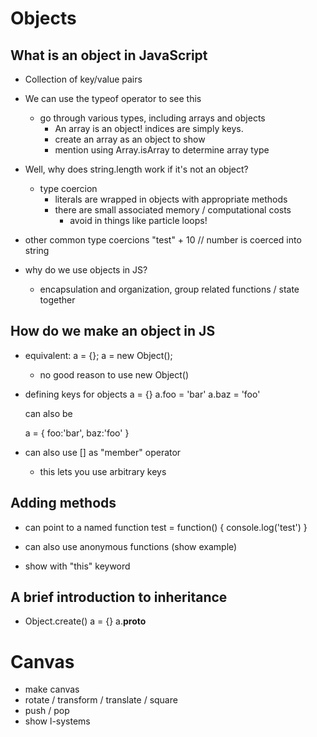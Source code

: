 # Objects

## What is an object in JavaScript

- Collection of key/value pairs

- We can use the typeof operator to see this
  - go through various types, including arrays and objects
    - An array is an object! indices are simply keys.
    - create an array as an object to show
    - mention using Array.isArray to determine array type
  
- Well, why does string.length work if it's not an object?
  - type coercion
    - literals are wrapped in objects with appropriate methods
    - there are small associated memory / computational costs
      - avoid in things like particle loops!

- other common type coercions
  "test" + 10 // number is coerced into string
  
- why do we use objects in JS?
  - encapsulation and organization, group related functions / state together

      
## How do we make an object in JS

- equivalent: a = {}; a = new Object();
  - no good reason to use new Object()
  
- defining keys for objects
  a = {}
  a.foo = 'bar'
  a.baz = 'foo'
  
  can also be
  
  a = { foo:'bar', baz:'foo' }
  
- can also use [] as "member" operator
  - this lets you use arbitrary keys

## Adding methods

- can point to a named function
test = function() { console.log('test') }

- can also use anonymous functions (show example)

- show with "this" keyword

## A brief introduction to inheritance
  - Object.create()
  a = {}
  a.__proto__
  
# Canvas

- make canvas
- rotate / transform / translate / square
- push / pop
- show l-systems

